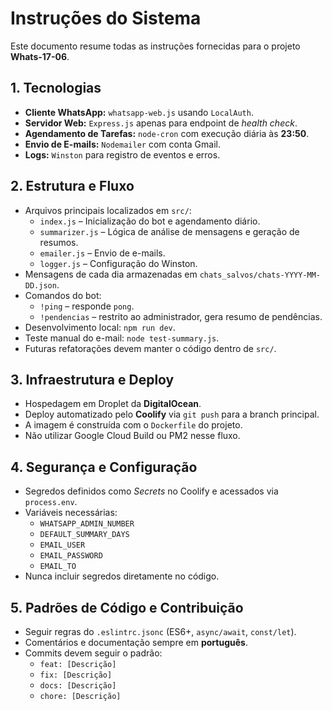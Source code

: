 # Instruções do Sistema

Este documento resume todas as instruções fornecidas para o projeto **Whats-17-06**.

## 1. Tecnologias
- **Cliente WhatsApp:** `whatsapp-web.js` usando `LocalAuth`.
- **Servidor Web:** `Express.js` apenas para endpoint de *health check*.
- **Agendamento de Tarefas:** `node-cron` com execução diária às **23:50**.
- **Envio de E-mails:** `Nodemailer` com conta Gmail.
- **Logs:** `Winston` para registro de eventos e erros.

## 2. Estrutura e Fluxo
- Arquivos principais localizados em `src/`:
  - `index.js` – Inicialização do bot e agendamento diário.
  - `summarizer.js` – Lógica de análise de mensagens e geração de resumos.
  - `emailer.js` – Envio de e-mails.
  - `logger.js` – Configuração do Winston.
- Mensagens de cada dia armazenadas em `chats_salvos/chats-YYYY-MM-DD.json`.
- Comandos do bot:
  - `!ping` – responde `pong`.
  - `!pendencias` – restrito ao administrador, gera resumo de pendências.
- Desenvolvimento local: `npm run dev`.
- Teste manual do e-mail: `node test-summary.js`.
- Futuras refatorações devem manter o código dentro de `src/`.

## 3. Infraestrutura e Deploy
- Hospedagem em Droplet da **DigitalOcean**.
- Deploy automatizado pelo **Coolify** via `git push` para a branch principal.
- A imagem é construída com o `Dockerfile` do projeto.
- Não utilizar Google Cloud Build ou PM2 nesse fluxo.

## 4. Segurança e Configuração
- Segredos definidos como *Secrets* no Coolify e acessados via `process.env`.
- Variáveis necessárias:
  - `WHATSAPP_ADMIN_NUMBER`
  - `DEFAULT_SUMMARY_DAYS`
  - `EMAIL_USER`
  - `EMAIL_PASSWORD`
  - `EMAIL_TO`
- Nunca incluir segredos diretamente no código.

## 5. Padrões de Código e Contribuição
- Seguir regras do `.eslintrc.jsonc` (ES6+, `async/await`, `const/let`).
- Comentários e documentação sempre em **português**.
- Commits devem seguir o padrão:
  - `feat: [Descrição]`
  - `fix: [Descrição]`
  - `docs: [Descrição]`
  - `chore: [Descrição]`

